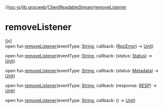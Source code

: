//[rpc-js](../../../index.md)/[lib.grpcweb](../index.md)/[ClientReadableStream](index.md)/[removeListener](remove-listener.md)

# removeListener

[js]\
open fun [removeListener](remove-listener.md)(eventType: [String](https://kotlinlang.org/api/latest/jvm/stdlib/kotlin/-string/index.html), callback: ([RpcError](../index.md#2067006156%2FClasslikes%2F854961009)) -&gt; [Unit](https://kotlinlang.org/api/latest/jvm/stdlib/kotlin/-unit/index.html))

open fun [removeListener](remove-listener.md)(eventType: [String](https://kotlinlang.org/api/latest/jvm/stdlib/kotlin/-string/index.html), callback: (status: [Status](../-status/index.md)) -&gt; [Unit](https://kotlinlang.org/api/latest/jvm/stdlib/kotlin/-unit/index.html))

open fun [removeListener](remove-listener.md)(eventType: [String](https://kotlinlang.org/api/latest/jvm/stdlib/kotlin/-string/index.html), callback: (status: [Metadata](../-metadata/index.md)) -&gt; [Unit](https://kotlinlang.org/api/latest/jvm/stdlib/kotlin/-unit/index.html))

open fun [removeListener](remove-listener.md)(eventType: [String](https://kotlinlang.org/api/latest/jvm/stdlib/kotlin/-string/index.html), callback: (response: [RESP](index.md)) -&gt; [Unit](https://kotlinlang.org/api/latest/jvm/stdlib/kotlin/-unit/index.html))

open fun [removeListener](remove-listener.md)(eventType: [String](https://kotlinlang.org/api/latest/jvm/stdlib/kotlin/-string/index.html), callback: () -&gt; [Unit](https://kotlinlang.org/api/latest/jvm/stdlib/kotlin/-unit/index.html))
